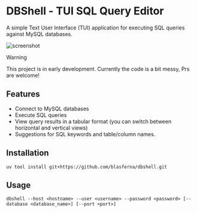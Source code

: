 # DBShell - TUI SQL Query Editor

A simple Text User Interface (TUI) application for executing SQL queries against MySQL databases.

![screenshot](https://github.com/user-attachments/assets/5831a3d0-d619-4e66-a6fc-c1ab8cba9ab4)

> [!WARNING]
> This project is in early development. Currently the code is a bit messy, Prs are welcome!

## Features
* Connect to MySQL databases
* Execute SQL queries
* View query results in a tabular format (you can switch between horizontal and vertical views)
* Suggestions for SQL keywords and table/column names.

## Installation

```
uv tool install git+https://github.com/blasferna/dbshell.git
```

## Usage

```
dbshell --host <hostname> --user <username> --password <password> [--database <database_name>] [--port <port>]
``` 

